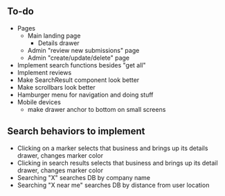 ## To-do

- Pages
  - Main landing page
    - Details drawer
  - Admin "review new submissions" page
  - Admin "create/update/delete" page
- Implement search functions besides "get all"
- Implement reviews
- Make SearchResult component look better
- Make scrollbars look better
- Hamburger menu for navigation and doing stuff
- Mobile devices
  - make drawer anchor to bottom on small screens

## Search behaviors to implement

- Clicking on a marker selects that business and brings up its details drawer, changes marker color
- Clicking in search results selects that business and brings up its detail drawer, changes marker color
- Searching "X" searches DB by company name
- Searching "X near me" searches DB by distance from user location
